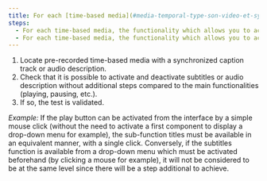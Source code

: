 ```yaml
---
title: For each [time-based media](#media-temporal-type-son-video-et-synchronise) which has a track of [synchronized subtitles](#subtitles-synchronises-object-multimedia) or of an [audio description](#temporal-media-synchronized-audiodescription), do the control functionalities of these alternatives respect these conditions?
steps:
  - For each time-based media, the functionality which allows you to activate and deactivate the subtitles is presented at the same level as the [main functionalities](#main-functionalities-of-a-temporal-media).
  - For each time-based media, the functionality which allows you to activate and deactivate audio description is presented at the same level as the [main functionalities](#main-functionalities-of-a-temporal-media).
---
```


1. Locate pre-recorded time-based media with a synchronized caption track or audio description.
2. Check that it is possible to activate and deactivate subtitles or audio description without additional steps compared to the main functionalities (playing, pausing, etc.).
3. If so, the test is validated.

<i>Example:</i> If the play button can be activated from the interface by a simple mouse click (without the need to activate a first component to display a drop-down menu for example), the sub-function titles must be available in an equivalent manner, with a single click. Conversely, if the subtitles function is available from a drop-down menu which must be activated beforehand (by clicking a mouse for example), it will not be considered to be at the same level since there will be a step additional to achieve.